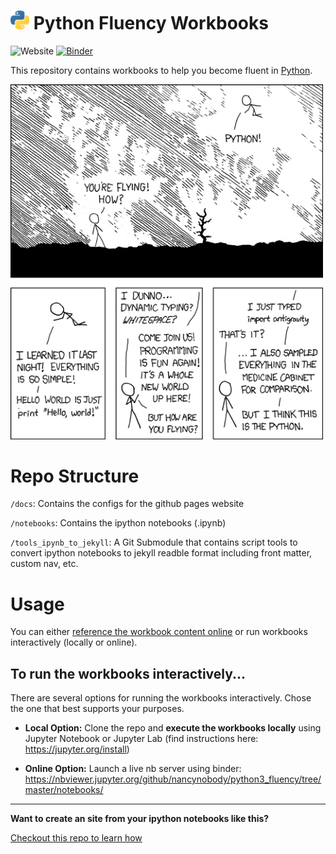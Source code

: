 # <img width="30" src="notebooks/figures/python-logo.png"/> Python Fluency Workbooks

![Website](https://img.shields.io/badge/launch-website-yellow)
[![Binder](https://mybinder.org/badge_logo.svg)](https://mybinder.org/v2/gh/nancynobody/python3_fluency/master)

This repository contains workbooks to help you become fluent in [Python](https://docs.python.org/3/).

<img width="500" src="notebooks/figures/python-xkcdc.png"/>

# Repo Structure

`/docs`: Contains the configs for the github pages website

`/notebooks`: Contains the ipython notebooks (.ipynb)

`/tools_ipynb_to_jekyll`: A Git Submodule that contains script tools to convert ipython notebooks to jekyll readble format including front matter, custom nav, etc.

# Usage

You can either [reference the workbook content online](https://nancynobody.github.io/python3_fluency) or run workbooks interactively (locally or online).

## To run the workbooks interactively...
There are several options for running the workbooks interactively. Chose the one that best supports your purposes.

* **Local Option:** Clone the repo and **execute the workbooks locally** using Jupyter Notebook or Jupyter Lab (find instructions here: https://jupyter.org/install)

* **Online Option:** Launch a live nb server using binder: https://nbviewer.jupyter.org/github/nancynobody/python3_fluency/tree/master/notebooks/

---

**Want to create an site from your ipython notebooks like this?**

[Checkout this repo to learn how](https://github.com/nancynobody/minima-ipynb)